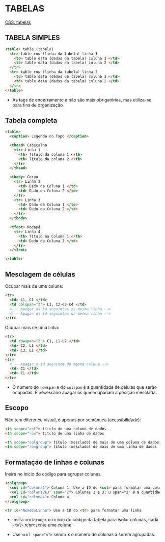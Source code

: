 # TABELAS

[CSS: tabelas]()

## TABELA SIMPLES

```html
<table> table (tabela)
  <tr> table row (linha da tabela) linha 1
    <td> table data (dados da tabela) coluna 1 </td>
    <td> table data (dados da tabela) coluna 2 </td>
  </tr>
  <tr> table row (linha da tabela) linha 2
    <td> table data (dados da tabela) coluna 1 </td>
    <td> table data (dados da tabela) coluna 2 </td>
  </tr>
</table>
```

* As tags de encerramento </tr> e </td> não são mais obrigatórias, mas utiliza-se para fins de organização.

## Tabela completa

```html
<table>
  <caption> Legenda no Topo </caption>

  <thead> Cabeçalho
    <tr> Linha 1
      <th> Título da coluna 1 </th>
      <th> Título da coluna 2 </th>
    </tr>
  </thead>

  <tbody> Corpo
    <tr> Linha 2
      <td> Dado da Coluna 1 </td>
      <td> Dado da Coluna 2 </td>
    </tr>
    <tr> Linha 3
      <td> Dado da Coluna 1 </td>
      <td> Dado da Coluna 2 </td>
    </tr>
  </tbody>

  <tfoot> Rodapé
    <tr> Linha 4
      <th> Título na Coluna 1 </th>
      <td> Dado da Coluna 2 </td>
    </tr>
  </tfoot>

</table>
```

## Mesclagem de células

Ocupar mais de uma coluna:

```html
<tr>
  <td> L1, C1 </td>
  <td colspan="3"> L1, C2-C3-C4 </td>
  <!-- Apagar os td seguintes da mesma linha -->
  <!-- Apagar os td seguintes da mesma linha -->
</tr>
```

Ocupar mais de uma linha:
```html
<tr>
  <td rowspan="2"> C1, L1-L2 </td>
  <td> C2, L1 </td>
  <td> C3, L1 </td>
</tr>
<tr>
  <!-- Apagar o td seguinte da mesma coluna -->
  <td> C1 </td>
  <td> C1 </td>
</tr>
```

* O número do `rowspan` e do `colspan` é a quantidade de células que serão ocupadas. É necessário apagar os <td> que ocupariam a posição mesclada.

## Escopo

Não tem diferença visual, é apenas por semântica (acessibilidade):

```html
<th scope="col"> título de uma coluna de dados
<th scope="row"> título de uma linha de dados

<th scope="colgroup"> título (mesclado) de mais de uma coluna de dados 
<th scope="rowgroup"> título (mesclado) de mais de uma linha de dados
```

## Formatação de linhas e colunas

Insira <colgroup> no início do código para agrupar colunas.

```html
<colgroup>
  <col id="coluna1"> Coluna 1. Use a ID do <col> para formatar uma coluna
  <col id="coluna2e3" span="2"> Colunas 2 e 3. O span="2" é a quantidade de colunas mescladas.
  <col id="coluna4"> Coluna 4
</colgroup>

<tr id="NomeDaLinha"> Use a ID do <tr> para formatar uma linha
```

* Insira `<colgroup>` no início do código da tabela para isolar colunas, cada `<col>` representa uma coluna.

* Use `<col span="x">` sendo **x** o número de colunas a serem agrupadas.